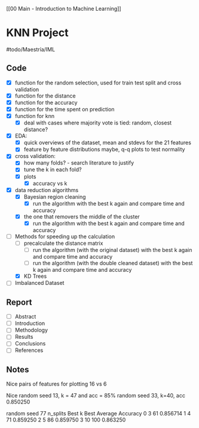 [[00 Main - Introduction to Machine Learning]]
# KNN Project
#todo/Maestría/IML
## Code
- [x] function for the random selection, used for train test split and cross validation
- [x] function for the distance
- [x] function for the accuracy
- [x] function for the time spent on prediction
- [x] function for knn
	- [x] deal with cases where majority vote is tied: random, closest distance?
- [x] EDA:
	- [x] quick overviews of the dataset, mean and stdevs for the 21 features
	- [x] feature by feature distributions maybe, q-q plots to test normality
- [x] cross validation:
	- [x] how many folds? - search literature to justify
	- [x] tune the k in each fold?
	- [x] plots
		- [x] accuracy vs k
- [x] data reduction algorithms
	- [x] Bayesian region cleaning
		- [x] run the algorithm with the best k again and compare time and accuracy
	- [x] the one that removers the middle of the cluster 
		- [x] run the algorithm with the best k again and compare time and accuracy
- [ ] Methods for speeding up the calculation
	- [ ] precalculate the distance matrix
		- [ ] run the algorithm (with the original dataset) with the best k again and compare time and accuracy
		- [ ] run the algorithm (with the double cleaned dataset) with the best k again and compare time and accuracy
	- [x] KD Trees
- [ ] Imbalanced Dataset

## Report
- [ ] Abstract
- [ ] Introduction
- [ ] Methodology
- [ ] Results
- [ ] Conclusions
- [ ] References

## Notes 
Nice pairs of features for plotting
16 vs 6

Nice random seed 13, k = 47 and acc = 85%
random seed 33, k=40, acc 0.850250


random seed 77
   n_splits  Best k  Best Average Accuracy
0         3      61               0.856714
1         4      71               0.859250
2         5      86               0.859750
3        10     100               0.863250